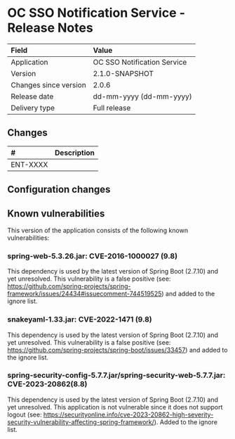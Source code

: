 # OC SSO Notification Service - Release Notes

| Field                     | Value                       |
|:--------------------------|:----------------------------|
| Application               | OC SSO Notification Service |
| Version                   | 2.1.0-SNAPSHOT              |
| Changes since version     | 2.0.6                       |
| Release date              | dd-mm-yyyy (dd-mm-yyyy)     |
| Delivery type             | Full release                |

## Changes
<!-- Please note only the stories should be added. -->

| #        | Description                                                   |
|:---------|:--------------------------------------------------------------|
| ENT-XXXX |                                                               |


## Configuration changes

## Known vulnerabilities

This version of the application consists of the following known vulnerabilities:

### spring-web-5.3.26.jar: CVE-2016-1000027 (9.8)

This dependency is used by the latest version of Spring Boot (2.7.10) and yet unresolved. This vulnerability is a false
positive (see: https://github.com/spring-projects/spring-framework/issues/24434#issuecomment-744519525) and added to
the ignore list.

### snakeyaml-1.33.jar: CVE-2022-1471 (9.8)

This dependency is used by the latest version of Spring Boot (2.7.10) and yet unresolved. This vulnerability is a false
positive (see: https://github.com/spring-projects/spring-boot/issues/33457) and added to the ignore list.

### spring-security-config-5.7.7.jar/spring-security-web-5.7.7.jar: CVE-2023-20862(8.8)

This dependency is used by the latest version of Spring Boot (2.7.10) and yet unresolved. This application is not 
vulnerable since it does not support logout 
(see: https://securityonline.info/cve-2023-20862-high-severity-security-vulnerability-affecting-spring-framework/). 
Added to the ignore list.
